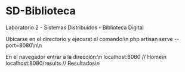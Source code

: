 # SD-Biblioteca
Laboratorio 2 - Sistemas Distribuidos - Biblioteca Digital

Ubicarse en el directorio y ejecurat el comando:\n
    php artisan serve --port=8080\n\n
   
En el navegador entrar a la dirección:\n
    localhost:8080              // Home\n
    localhost:8080/results      // Resultados\n
